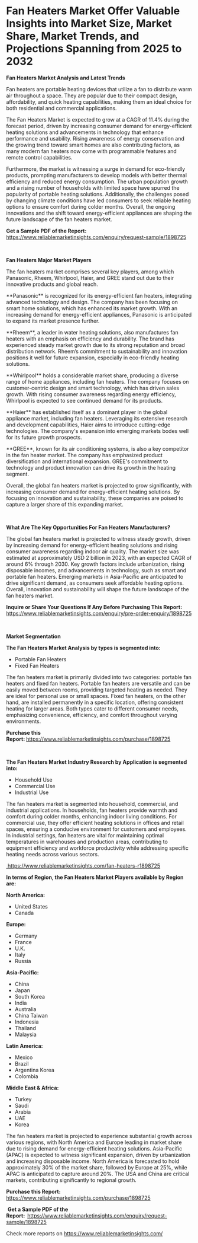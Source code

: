 <p><h1>Fan Heaters Market Offer Valuable Insights into Market Size, Market Share, Market Trends, and Projections Spanning from 2025 to 2032</h1></p><p><strong>Fan Heaters Market Analysis and Latest Trends</strong></p>
<p><p>Fan heaters are portable heating devices that utilize a fan to distribute warm air throughout a space. They are popular due to their compact design, affordability, and quick heating capabilities, making them an ideal choice for both residential and commercial applications.</p><p>The Fan Heaters Market is expected to grow at a CAGR of 11.4% during the forecast period, driven by increasing consumer demand for energy-efficient heating solutions and advancements in technology that enhance performance and usability. Rising awareness of energy conservation and the growing trend toward smart homes are also contributing factors, as many modern fan heaters now come with programmable features and remote control capabilities.</p><p>Furthermore, the market is witnessing a surge in demand for eco-friendly products, prompting manufacturers to develop models with better thermal efficiency and reduced energy consumption. The urban population growth and a rising number of households with limited space have spurred the popularity of portable heating solutions. Additionally, the challenges posed by changing climate conditions have led consumers to seek reliable heating options to ensure comfort during colder months. Overall, the ongoing innovations and the shift toward energy-efficient appliances are shaping the future landscape of the fan heaters market.</p></p>
<p><strong>Get a Sample PDF of the Report:&nbsp;</strong> <a href="https://www.reliablemarketinsights.com/enquiry/request-sample/1898725?utm_campaign=1937&utm_medium=2&utm_source=Github&utm_content=ia&utm_term=16022025&utm_id=fan-heaters">https://www.reliablemarketinsights.com/enquiry/request-sample/1898725</a></p>
<p>&nbsp;</p>
<p><strong>Fan Heaters Major Market Players</strong></p>
<p><p>The fan heaters market comprises several key players, among which Panasonic, Rheem, Whirlpool, Haier, and GREE stand out due to their innovative products and global reach. </p><p>**Panasonic** is recognized for its energy-efficient fan heaters, integrating advanced technology and design. The company has been focusing on smart home solutions, which has enhanced its market growth. With an increasing demand for energy-efficient appliances, Panasonic is anticipated to expand its market presence further.</p><p>**Rheem**, a leader in water heating solutions, also manufactures fan heaters with an emphasis on efficiency and durability. The brand has experienced steady market growth due to its strong reputation and broad distribution network. Rheem’s commitment to sustainability and innovation positions it well for future expansion, especially in eco-friendly heating solutions.</p><p>**Whirlpool** holds a considerable market share, producing a diverse range of home appliances, including fan heaters. The company focuses on customer-centric design and smart technology, which has driven sales growth. With rising consumer awareness regarding energy efficiency, Whirlpool is expected to see continued demand for its products.</p><p>**Haier** has established itself as a dominant player in the global appliance market, including fan heaters. Leveraging its extensive research and development capabilities, Haier aims to introduce cutting-edge technologies. The company's expansion into emerging markets bodes well for its future growth prospects.</p><p>**GREE**, known for its air conditioning systems, is also a key competitor in the fan heater market. The company has emphasized product diversification and international expansion. GREE's commitment to technology and product innovation can drive its growth in the heating segment.</p><p>Overall, the global fan heaters market is projected to grow significantly, with increasing consumer demand for energy-efficient heating solutions. By focusing on innovation and sustainability, these companies are poised to capture a larger share of this expanding market.</p></p>
<p>&nbsp;</p>
<p><strong>What Are The Key Opportunities For Fan Heaters Manufacturers?</strong></p>
<p><p>The global fan heaters market is projected to witness steady growth, driven by increasing demand for energy-efficient heating solutions and rising consumer awareness regarding indoor air quality. The market size was estimated at approximately USD 2 billion in 2023, with an expected CAGR of around 6% through 2030. Key growth factors include urbanization, rising disposable incomes, and advancements in technology, such as smart and portable fan heaters. Emerging markets in Asia-Pacific are anticipated to drive significant demand, as consumers seek affordable heating options. Overall, innovation and sustainability will shape the future landscape of the fan heaters market.</p></p>
<p><strong>Inquire or Share Your Questions If Any Before Purchasing This Report:</strong> <a href="https://www.reliablemarketinsights.com/enquiry/pre-order-enquiry/1898725?utm_campaign=1937&utm_medium=2&utm_source=Github&utm_content=ia&utm_term=16022025&utm_id=fan-heaters">https://www.reliablemarketinsights.com/enquiry/pre-order-enquiry/1898725</a></p>
<p>&nbsp;</p>
<p><strong>Market Segmentation</strong></p>
<p><strong>The Fan Heaters Market Analysis by types is segmented into:</strong></p>
<p><ul><li>Portable Fan Heaters</li><li>Fixed Fan Heaters</li></ul></p>
<p><p>The fan heaters market is primarily divided into two categories: portable fan heaters and fixed fan heaters. Portable fan heaters are versatile and can be easily moved between rooms, providing targeted heating as needed. They are ideal for personal use or small spaces. Fixed fan heaters, on the other hand, are installed permanently in a specific location, offering consistent heating for larger areas. Both types cater to different consumer needs, emphasizing convenience, efficiency, and comfort throughout varying environments.</p></p>
<p><strong>Purchase this Report:&nbsp;</strong><a href="https://www.reliablemarketinsights.com/purchase/1898725?utm_campaign=1937&utm_medium=2&utm_source=Github&utm_content=ia&utm_term=16022025&utm_id=fan-heaters">https://www.reliablemarketinsights.com/purchase/1898725</a></p>
<p>&nbsp;</p>
<p><strong>The Fan Heaters Market Industry Research by Application is segmented into:</strong></p>
<p><ul><li>Household Use</li><li>Commercial Use</li><li>Industrial Use</li></ul></p>
<p><p>The fan heaters market is segmented into household, commercial, and industrial applications. In households, fan heaters provide warmth and comfort during colder months, enhancing indoor living conditions. For commercial use, they offer efficient heating solutions in offices and retail spaces, ensuring a conducive environment for customers and employees. In industrial settings, fan heaters are vital for maintaining optimal temperatures in warehouses and production areas, contributing to equipment efficiency and workforce productivity while addressing specific heating needs across various sectors.</p></p>
<p><a href="https://www.reliablemarketinsights.com/fan-heaters-r1898725?utm_campaign=1937&utm_medium=2&utm_source=Github&utm_content=ia&utm_term=16022025&utm_id=fan-heaters">&nbsp;https://www.reliablemarketinsights.com/fan-heaters-r1898725</a></p>
<p><strong>In terms of Region, the Fan Heaters Market Players available by Region are:</strong></p>
<p>
    <p> <strong> North America: </strong>
        <ul>
            <li>United States</li>
            <li>Canada</li>
        </ul>
        </p> 
    <p> <strong> Europe: </strong>
        <ul>
            <li>Germany</li>
            <li>France</li>
            <li>U.K.</li>
            <li>Italy</li>
            <li>Russia</li>
        </ul>
        </p> 
    <p> <strong> Asia-Pacific: </strong>
        <ul>
            <li>China</li>
            <li>Japan</li>
            <li>South Korea</li>
            <li>India</li>
            <li>Australia</li>
            <li>China Taiwan</li>
            <li>Indonesia</li>
            <li>Thailand</li>
            <li>Malaysia</li>
        </ul>
        </p> 
    <p> <strong> Latin America: </strong>
        <ul>
            <li>Mexico</li>
            <li>Brazil</li>
            <li>Argentina Korea</li>
            <li>Colombia</li>
        </ul>
        </p> 
    <p> <strong> Middle East & Africa: </strong>
        <ul>
            <li>Turkey</li>
            <li>Saudi</li>
            <li>Arabia</li>
            <li>UAE</li>
            <li>Korea</li>
        </ul>
    </p>
    </p>
<p><p>The fan heaters market is projected to experience substantial growth across various regions, with North America and Europe leading in market share due to rising demand for energy-efficient heating solutions. Asia-Pacific (APAC) is expected to witness significant expansion, driven by urbanization and increasing disposable income. North America is forecasted to hold approximately 30% of the market share, followed by Europe at 25%, while APAC is anticipated to capture around 20%. The USA and China are critical markets, contributing significantly to regional growth.</p></p>
<p><strong>Purchase this Report: </strong><a href="https://www.reliablemarketinsights.com/purchase/1898725?utm_campaign=1937&utm_medium=2&utm_source=Github&utm_content=ia&utm_term=16022025&utm_id=fan-heaters">https://www.reliablemarketinsights.com/purchase/1898725</a></p>
<p>&nbsp;<strong>Get a Sample PDF of the Report:&nbsp;&nbsp;</strong><a href="https://www.reliablemarketinsights.com/enquiry/request-sample/1898725?utm_campaign=1937&utm_medium=2&utm_source=Github&utm_content=ia&utm_term=16022025&utm_id=fan-heaters">https://www.reliablemarketinsights.com/enquiry/request-sample/1898725</a></p>
<p><strong></strong></p>
<p>Check more reports on <a href="https://www.reliablemarketinsights.com/?utm_campaign=1937&utm_medium=2&utm_source=Github&utm_content=ia&utm_term=16022025&utm_id=fan-heaters">https://www.reliablemarketinsights.com/</a></p>